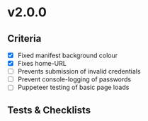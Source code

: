 
# v2.0.0

## Criteria

- [x] Fixed manifest background colour
- [x] Fixes home-URL
- [ ] Prevents submission of invalid credentials
- [ ] Prevent console-logging of passwords
- [ ] Puppeteer testing of basic page loads

## Tests & Checklists
